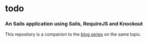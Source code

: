 # todo
### An Sails application using Sails, RequireJS and Knockout

This repository is a companion to the [blog series](http://www.tysoncadenhead.com/blog/sails-ninja-intro) on the same topic.